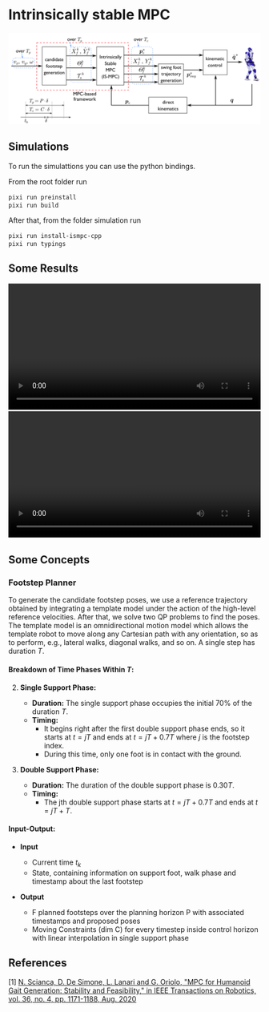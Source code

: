 # Intrinsically stable MPC

![](docs/ismpc.png)


## Simulations

To run the simulattions you can use the python bindings.

From the root folder run
```
pixi run preinstall
pixi run build
```

After that, from the folder simulation run
```
pixi run install-ismpc-cpp
pixi run typings
```

## Some Results

<video width="100%" controls>
  <source src="https://github.com/neverorfrog/ismpc-cpp/blob/main/simulation/videos/2d/walking.mp4" type="video/mp4">
</video>

<video width="100%" controls>
  <source src="simulation/videos/2d/walking.mp4" type="video/mp4">
</video>

## Some Concepts

### Footstep Planner

To generate the candidate footstep poses, we use a reference trajectory obtained
by integrating a template model under the action of the high-level reference
velocities. After that, we solve two QP problems to find the poses. The template
model is an omnidirectional motion model which allows the template robot to move
along any Cartesian path with any orientation, so as to perform, e.g., lateral
walks, diagonal walks, and so on. A single step has duration $T$.

#### Breakdown of Time Phases Within $T$:

2. **Single Support Phase:**
   - **Duration:** The single support phase occupies the initial 70% of the duration $T$.
   - **Timing:**
     - It begins right after the first double support phase ends, so it starts at $t = jT$ and ends at $t = jT + 0.7T$ where $j$ is the footstep index.
     - During this time, only one foot is in contact with the ground.

2. **Double Support Phase:**
   - **Duration:** The duration of the double support phase is $0.30T$.
   - **Timing:**
     - The jth double support phase starts at $t = jT + 0.7T$ and ends at $t = jT + T$.

#### Input-Output:

- **Input**
  - Current time $t_k$
  - State, containing information on support foot, walk phase and timestamp about the last footstep

- **Output**
  - F planned footsteps over the planning horizon P with associated timestamps and proposed poses
  - Moving Constraints (dim C) for every timestep inside control horizon with linear interpolation in single support phase


## References

<a id="1">[1]</a>
[N. Scianca, D. De Simone, L. Lanari and G. Oriolo, "MPC for Humanoid Gait Generation: Stability and Feasibility," in IEEE Transactions on Robotics, vol. 36, no. 4, pp. 1171-1188, Aug. 2020](https://ieeexplore.ieee.org/abstract/document/8955951)
